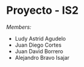 # Proyecto - IS2
*Members:*
- Ludy Astrid Agudelo
- Juan Diego Cortes
- Juan David Borrero
- Alejandro Bravo Isajar
